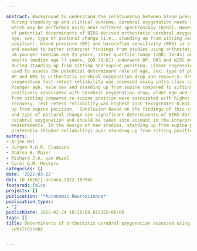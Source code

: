 ---
abstract: Background To understand the relationship between blood pressure changes
  during standing up and clinical outcome, cerebral oxygenation needs to be measured,
  which may be performed using near-infrared spectroscopy (NIRS). However, the role
  of potential determinants of NIRS-derived orthostatic cerebral oxygenation, i.e.,
  age, sex, type of postural change (i.e., standing up from sitting versus supine
  position), blood pressure (BP) and baroreflex sensitivity (BRS) is still unknown
  and needed to better interpret findings from studies using orthostatic NIRS measurements.  Methods
  34 younger (median age 25 years, inter quartile range (IQR) 22–45) and 31 older
  adults (median age 77 years, IQR 72–81) underwent BP, BRS and NIRS measurements
  during standing up from sitting and supine position. Linear regression models were
  used to assess the potential determinant role of age, sex, type of postural change,
  BP and BRS in orthostatic cerebral oxygenation drop and recovery. Orthostatic cerebral
  oxygenation test-retest reliability was assessed using intra class correlations.  Results
  Younger age, male sex and standing up from supine compared to sitting position were
  positively associated with cerebral oxygenation drop; older age and standing up
  from sitting compared to supine position were associated with higher cerebral oxygenation
  recovery. Test-retest reliability was highest (ICC textgreater 0.83) during standing
  up from supine position.  Conclusion Based on the findings of this study, age, sex
  and type of postural change are significant determinants of NIRS-derived orthostatic
  cerebral oxygenation and should be taken into account in the interpretation of NIRS
  measurements. In the design of new studies, standing up from supine position is
  preferable (higher reliability) over standing up from sitting position.
authors:
- Arjen Mol
- Jurgen A.H.R. Claassen
- Andrea B. Maier
- Richard J.A. van Wezel
- Carel G.M. Meskers
categories: []
date: '2022-03-22'
doi: 10.1016/j.autneu.2022.102942
featured: false
projects: []
publication: '*Autonomic Neuroscience*'
publication_types:
- '2'
publishDate: 2022-02-24 10:28:50.853355+00:00
tags: []
title: Determinants of orthostatic cerebral oxygenation assessed using near-infrared
  spectroscopy

---
